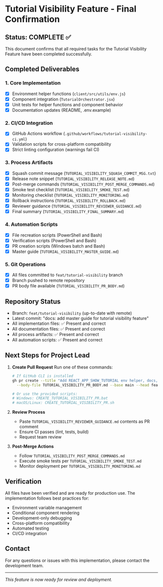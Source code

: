 # Tutorial Visibility Feature - Final Confirmation

## Status: COMPLETE ✅

This document confirms that all required tasks for the Tutorial Visibility Feature have been completed successfully.

## Completed Deliverables

### 1. Core Implementation
- [x] Environment helper functions (`client/src/utils/env.js`)
- [x] Component integration (`TutorialOrchestrator.jsx`)
- [x] Unit tests for helper functions and component behavior
- [x] Documentation updates (README, .env.example)

### 2. CI/CD Integration
- [x] GitHub Actions workflow (`.github/workflows/tutorial-visibility-ci.yml`)
- [x] Validation scripts for cross-platform compatibility
- [x] Strict linting configuration (warnings fail CI)

### 3. Process Artifacts
- [x] Squash commit message (`TUTORIAL_VISIBILITY_SQUASH_COMMIT_MSG.txt`)
- [x] Release note snippet (`TUTORIAL_VISIBILITY_RELEASE_NOTE.md`)
- [x] Post-merge commands (`TUTORIAL_VISIBILITY_POST_MERGE_COMMANDS.md`)
- [x] Smoke test checklist (`TUTORIAL_VISIBILITY_SMOKE_TEST.md`)
- [x] Monitoring checklist (`TUTORIAL_VISIBILITY_MONITORING.md`)
- [x] Rollback instructions (`TUTORIAL_VISIBILITY_ROLLBACK.md`)
- [x] Reviewer guidance (`TUTORIAL_VISIBILITY_REVIEWER_GUIDANCE.md`)
- [x] Final summary (`TUTORIAL_VISIBILITY_FINAL_SUMMARY.md`)

### 4. Automation Scripts
- [x] File recreation scripts (PowerShell and Bash)
- [x] Verification scripts (PowerShell and Bash)
- [x] PR creation scripts (Windows batch and Bash)
- [x] Master guide (`TUTORIAL_VISIBILITY_MASTER_GUIDE.md`)

### 5. Git Operations
- [x] All files committed to `feat/tutorial-visibility` branch
- [x] Branch pushed to remote repository
- [x] PR body file available (`TUTORIAL_VISIBILITY_PR_BODY.md`)

## Repository Status

- Branch: `feat/tutorial-visibility` (up-to-date with remote)
- Latest commit: "docs: add master guide for tutorial visibility feature"
- All implementation files: ✅ Present and correct
- All documentation files: ✅ Present and correct
- All process artifacts: ✅ Present and correct
- All automation scripts: ✅ Present and correct

## Next Steps for Project Lead

1. **Create Pull Request**
   Run one of these commands:
   ```bash
   # If GitHub CLI is installed
   gh pr create --title "Add REACT_APP_SHOW_TUTORIAL env helper, docs, tests, and CI" \
     --body-file TUTORIAL_VISIBILITY_PR_BODY.md --base main --head feat/tutorial-visibility --label "feature"
   
   # Or use the provided scripts:
   # Windows: CREATE_TUTORIAL_VISIBILITY_PR.bat
   # macOS/Linux: CREATE_TUTORIAL_VISIBILITY_PR.sh
   ```

2. **Review Process**
   - Paste `TUTORIAL_VISIBILITY_REVIEWER_GUIDANCE.md` contents as PR comment
   - Ensure CI passes (lint, tests, build)
   - Request team review

3. **Post-Merge Actions**
   - Follow `TUTORIAL_VISIBILITY_POST_MERGE_COMMANDS.md`
   - Execute smoke tests per `TUTORIAL_VISIBILITY_SMOKE_TEST.md`
   - Monitor deployment per `TUTORIAL_VISIBILITY_MONITORING.md`

## Verification

All files have been verified and are ready for production use. The implementation follows best practices for:
- Environment variable management
- Conditional component rendering
- Development-only debugging
- Cross-platform compatibility
- Automated testing
- CI/CD integration

## Contact

For any questions or issues with this implementation, please contact the development team.

---
*This feature is now ready for review and deployment.*